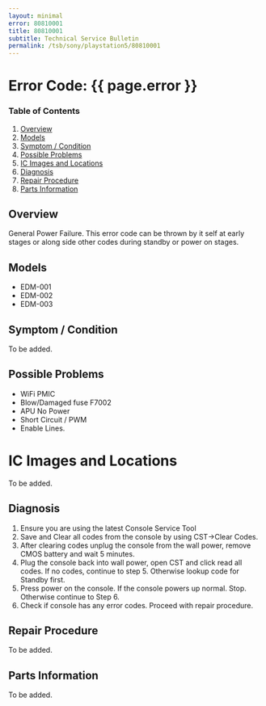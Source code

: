 ```yaml
---
layout: minimal
error: 80810001
title: 80810001
subtitle: Technical Service Bulletin
permalink: /tsb/sony/playstation5/80810001
---
```


# Error Code: {{ page.error }}

### Table of Contents
1. [Overview](#overview)
2. [Models](#models)
3. [Symptom / Condition](#symptom--condition)
4. [Possible Problems](#possible-problems)
5. [IC Images and Locations](#ic-images-and-locations)
6. [Diagnosis](#diagnosis)
6. [Repair Procedure](#repair-procedure)
6. [Parts Information](#parts-information)

## Overview
General Power Failure. This error code can be thrown by it self at early stages or along side other codes during standby or power on stages.

## Models
- EDM-001
- EDM-002
- EDM-003

## Symptom / Condition
To be added.

## Possible Problems
- WiFi PMIC<br>
- Blow/Damaged fuse F7002<br>
- APU No Power<br>
- Short Circuit / PWM <br>
- Enable Lines.

# IC Images and Locations
To be added.

## Diagnosis

1. Ensure you are using the latest Console Service Tool
2. Save and Clear all codes from the console by using CST->Clear Codes.
3. After clearing codes unplug the console from the wall power, remove CMOS battery and wait 5 minutes.
4. Plug the console back into wall power, open CST and click read all codes.
If no codes, continue to step 5. Otherwise lookup code for Standby first.
5. Press power on the console.
If the console powers up normal. Stop. Otherwise continue to Step 6.
6. Check if console has any error codes. Proceed with repair procedure.

## Repair Procedure
To be added. 

## Parts Information
To be added.